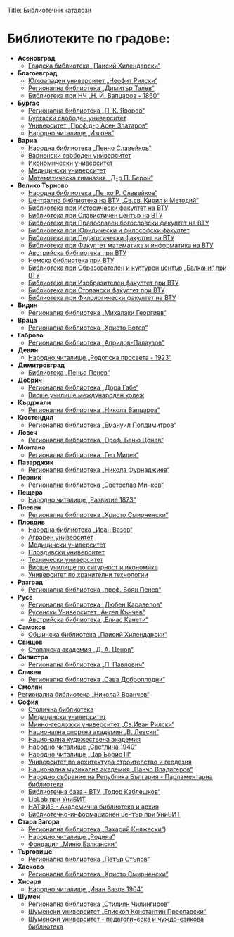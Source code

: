Title: Библиотечни каталози

# Библиотеките по градове:
- **Асеновград**
  - [Градска библиотека „Паисий Хилендарски“](http://lib-assenovgrad.com/absw/abs.htm)
- **Благоевград**
  - [Югозападен университет „Неофит Рилски“](http://194.141.86.10:8080/absw/abs.htm)
  - [Регионална библиотека „Димитър Талев“](http://83.228.22.6/absw/abs.htm)
  - [Библиотека при НЧ „Н. Й. Вапцаров - 1860“](http://78.90.255.123:22280/absw/abs.htm)
- **Бургас**
  - [Регионална библиотека „П. К. Яворов“](http://www.burglib.org:81/)
  - [Бургаски свободен университет](http://library.bfu.bg/absw/abs.htm)
  - [Университет „Проф.д-р Асен Златаров“](http://libwin.btu.bg/absw/abs.htm)
  - [Народно читалище „Изгрев“](http://83.228.48.213/absw/abs.htm)
- **Варна**
  - [Народна библиотека „Пенчо Славейков“](http://catalog.libvar.bg)
  - [Варненски свободен университет](http://lib-serv.vfu.bg/absw/abs.htm)
  - [Икономически университет](http://library1.ue-varna.bg:7480/absw/abs.htm)
  - [Медицински университет](http://catalogue.mu-varna.bg/absw/abs.htm)
  - [Математическа гимназия „Д-р П. Берон“](http://ns.mgberon.com:7080/absw/abs.htm)
- **Велико Търново**
  - [Народна библиотека „Петко Р. Славейков“](http://opac.libraryvt.com)
  - [Централна библиотека на ВТУ „Св.св. Кирил и Методий“](http://libserver.uni-vt.bg/absw/abs.htm)
  - [Библиотека при Исторически факултет на ВТУ](http://libserver.uni-vt.bg/abvtu01/abs.htm)
  - [Библиотека при Славистичен център на ВТУ](http://libserver.uni-vt.bg/abvtu02/abs.htm)
  - [Библиотека при Православен богословски факултет на ВТУ](http://libserver.uni-vt.bg/abvtu03/abs.htm)
  - [Библиотека при Юридически и философски факултет](http://libserver.uni-vt.bg/abvtu04/abs.htm)
  - [Библиотека при Педагогически факултет на ВТУ](http://libserver.uni-vt.bg/abvtu05/abs.htm)
  - [Библиотека при Факултет математика и информатика на ВТУ](http://libserver.uni-vt.bg/abvtu06/abs.htm)
  - [Австрийска библиотека при ВТУ](http://libserver.uni-vt.bg/abvtu07/abs.htm)
  - [Немска библиотека при ВТУ](http://libserver.uni-vt.bg/abvtu08/abs.htm)
  - [Библиотека при Образователен и културен център „Балкани“ при ВТУ](http://libserver.uni-vt.bg/abvtu09/abs.htm)
  - [Библиотека при Изобразителен факултет при ВТУ](http://libserver.uni-vt.bg/abvtu10/abs.htm)
  - [Библиотека при Стопански факултет при ВТУ](http://libserver.uni-vt.bg/abvtu11/abs.htm)
  - [Библиотека при Филологически факултет на ВТУ](http://libserver.uni-vt.bg/absw/abs.htm)
- **Видин**
  - [Регионална библиотека „Михалаки Георгиев“](http://178.239.224.218/absw/abs.htm)
- **Враца**
  - [Регионална библиотека „Христо Ботев“](http://catalog-library.rimex-ltd.com/absw/abs.htm)
- **Габрово**
  - [Регионална библиотека „Априлов-Палаузов”](http://ilib.libgabrovo.com:8181)
- **Девин**
  - [Народно читалище „Родопска просвета - 1923“](http://87.126.80.107/absw/abs.htm)
- **Димитровград**
  - [Библиотека „Пеньо Пенев“](http://93.183.163.108/absw/abs.htm)
- **Добрич**
  - [Регионална библиотека „Дора Габе“](http://www.libdobrich.bg/listinfo.php?id=11)
  - [Висше училище международен колеж](http://library.vumk.eu/absw/abs.htm)
- **Кърджали**
  - [Регионална библиотека „Никола Вапцаров“](http://rbk.primasoft.bg)
- **Кюстендил**
  - [Регионална библиотека „Емануил Попдимитров“](http://libkustendil.ilib.primasoft.bg/bg/bool-simp.php?new=1)
- **Ловеч**
  - [Регионална библиотека „Проф. Беню Цонев“](http://87.126.201.199/absw/abs.htm)
- **Монтана**
  - [Регионална библиотека „Гео Милев“](http://montanalib.mont.cablebg.net/absw/abs.htm)
- **Пазарджик**
  - [Регионална библиотека „Никола Фурнаджиев“](http://46.40.125.121/absw/abs.htm)
- **Перник**
  - [Регионална библиотека „Светослав Минков“](http://www.libblagoevgrad.org/ssv6.html)
- **Пещера**
  - [Народно читалище „Развитие 1873“](http://46.40.125.250/absw/abs.htm)
- **Плевен**
  - [Регионална библиотека „Христо Смирненски“](http://www.lib-pleven.com/catalog.php)
- **Пловдив**
  - [Народна библиотека „Иван Вазов“](http://ilib.libplovdiv.com)
  - [Аграрен университет](http://lib.au-plovdiv.bg)
  - [Медицински университет](http://medlib-plovdiv.org/absw/abs.htm)
  - [Пловдивски университет](http://catalog.lib.uni-plovdiv.bg/absw/abs.htm)
  - [Технически университет](http://lib.tu-plovdiv.bg/absw/abs.htm)
  - [Висше училище по сигурност и икономика](http://213.145.118.11/absw/abs.htm)
  - [Университет по хранителни технологии](http://library.uft-plovdiv.bg/absw/abs.htm)
- **Разград**
  - [Регионална библиотека „проф. Боян Пенев“](http://212.104.127.96)
- **Русе**
  - [Регионална библиотека „Любен Каравелов“](http://87.120.225.66:2222/absw/abs.htm)
  - [Русенски Университет „Ангел Кънчев“](http://library.uni-ruse.bg/ab)
  - [Австрийска библиотека „Елиас Канети“](http://www.oebibli.uni-ruse.bg/ab)
- **Самоков**
  - [Общинска библиотека „Паисий Хилендарски“](http://109.160.76.34/absw/abs.htm)
- **Свищов**
  - [Стопанска академия „Д. А. Ценов“](http://wlib.uni-svishtov.bg)
- **Силистра**
  - [Регионална библиотека „П. Павлович“](http://212.45.73.3/absw/abs.htm)
- **Сливен**
  - [Регионална библиотека „Сава Доброплодни“](http://libsliven.primasoft.bg/bg/bool-simp.php?new=1)
- **Смолян**
 - [Регионална библиотека „Николай Вранчев“](http://213.91.240.79/absw/abs.htm)
- **София**
  - [Столична библиотека](http://ilib.libsofia.bg/bg/bool-simp.php?new=1)
  - [Медицински университет](http://nt-cmb.medun.acad.bg/absw/abs.htm)
  - [Минно-геоложки университет „Св.Иван Рилски“](http://library.mgu.bg/absw/abs.htm)
  - [Национална спортна академия „В. Левски“](http://92.247.13.212/absw/abs.htm)
  - [Национална художествена академия](http://213.222.51.195/absw/abs.htm)
  - [Народно читалище „Светлина 1940“](http://46.55.253.41/absw/abs.htm)
  - [Народно читалище „Цар Борис III“](http://lib.carboris3.association.bg/absw/abs.htm)
  - [Университет по архитектура строителство и геодезия](http://lib.uacg.bg/absw/abs.htm)
  - [Национална музикална академия „Панчо Владигеров“](http://library.nma.bg/absw/abLogIn.htm)
  - [Народно събрание на Република България - Парламентарна библиотека](http://library.parliament.bg/absw/abs.htm)
  - [Библиотечна база - ВТУ „Тодор Каблешков“](http://e-library.vtu.bg/absw/abs.htm)
  - [LibLab при УниБИТ](http://liblab.unibit.bg/absw/abs.htm)
  - [НАТФИЗ - Академична библиотека и архив](http://95.87.212.235/absw/abs.htm)
  - [Библиотечно-информационен център при УниБИТ](http://catalog.unibit.bg/absw/abs.htm)
- **Стара Загора**
  - [Регионална библиотека „Захарий Княжески“](http://catalog.libsz.org/absw/abs.htm))
  - [Народно читалище „Родина“](http://catalog.rodina-bg.org/absw/abs.htm)
  - [Фондация „Миню Балкански“](http://catalog.rodina-bg.org/absf/abs.htm)
- **Търговище**
  - [Регионална библиотека „Петър Стъпов“](http://ilib.libtg.info)
- **Хасково**
  - [Регионална библиотека „Христо Смирненски“](http://rb-haskovo.no-ip.org/absw/abs.htm)
- **Хисаря**
  - [Народно читалище „Иван Вазов 1904“](http://87.126.247.42/absw/abs.htm)
- **Шумен**
  - [Регионална библиотека „Стилиян Чилингиров“](http://lib-shumen.iservice.bg/absw/abs.htm)
  - [Шуменски университет „Епископ Константин Преславски“](http://www.shu-lib.shu-bg.net/absw/abs.htm)
  - [Шуменски университет - педагогическа и чуждо-езикова библиотека](http://194.141.47.68/absw/abs.htm)
